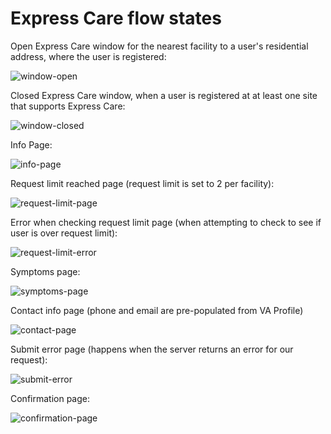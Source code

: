 # Express Care flow states

Open Express Care window for the nearest facility to a user's residential address, where the user is registered:

![window-open](express-care-flow/window_open.png)

Closed Express Care window, when a user is registered at at least one site that supports Express Care:

![window-closed](express-care-flow/window_closed.png)

Info Page:

![info-page](express-care-flow/info_page.png)

Request limit reached page (request limit is set to 2 per facility):

![request-limit-page](express-care-flow/request_limit_page.png)

Error when checking request limit page (when attempting to check to see if user is over request limit):

![request-limit-error](express-care-flow/request_limit_error.png)

Symptoms page:

![symptoms-page](express-care-flow/symptoms_page.png)

Contact info page (phone and email are pre-populated from VA Profile)

![contact-page](express-care-flow/details_page.png)

Submit error page (happens when the server returns an error for our request):

![submit-error](express-care-flow/submit_error.png)

Confirmation page:

![confirmation-page](express-care-flow/confirmation_page.png)
